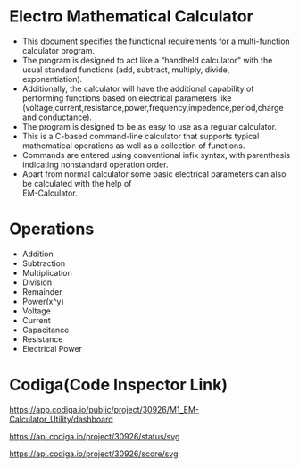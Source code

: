 # Electro Mathematical Calculator
* This document specifies the functional requirements for a multi-function calculator program.
* The program is designed to act like a “handheld calculator” with the usual standard functions
  (add, subtract, multiply, divide, exponentiation). 
* Additionally, the calculator will have the additional capability of performing functions based on 
  electrical parameters like (voltage,current,resistance,power,frequency,impedence,period,charge and conductance).
* The program is designed to be as easy to use as a regular calculator.
* This is a C-based command-line calculator that supports typical mathematical operations as well as a 
  collection of functions. 
* Commands are entered using conventional infix syntax, with parenthesis indicating nonstandard 
  operation order. 
* Apart from normal calculator some basic electrical parameters can also be calculated with the help of  
  EM-Calculator.

# Operations

* Addition
* Subtraction
* Multiplication
* Division
* Remainder
* Power(x^y)
* Voltage
* Current
* Capacitance
* Resistance
* Electrical Power

# Codiga(Code Inspector Link)

   https://app.codiga.io/public/project/30926/M1_EM-Calculator_Utility/dashboard

   https://api.codiga.io/project/30926/status/svg

   https://api.codiga.io/project/30926/score/svg
